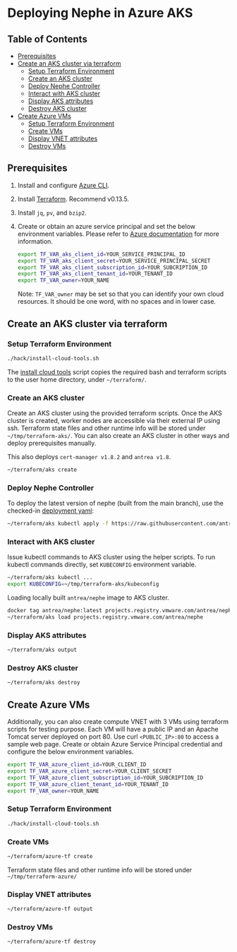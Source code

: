 # Deploying Nephe in Azure AKS

## Table of Contents

<!-- toc -->
- [Prerequisites](#prerequisites)
- [Create an AKS cluster via terraform](#create-an-aks-cluster-via-terraform)
  - [Setup Terraform Environment](#setup-terraform-environment)
  - [Create an AKS cluster](#create-an-aks-cluster)
  - [Deploy Nephe Controller](#deploy-nephe-controller)
  - [Interact with AKS cluster](#interact-with-aks-cluster)
  - [Display AKS attributes](#display-aks-attributes)
  - [Destroy AKS cluster](#destroy-aks-cluster)
- [Create Azure VMs](#create-azure-vms)
  - [Setup Terraform Environment](#setup-terraform-environment-1)
  - [Create VMs](#create-vms)
  - [Display VNET attributes](#display-vnet-attributes)
  - [Destroy VMs](#destroy-vms)
<!-- /toc -->

## Prerequisites

1. Install and configure [Azure CLI](https://docs.microsoft.com/en-us/cli/azure/install-azure-cli?view=azure-cli-latest).
2. Install [Terraform](https://learn.hashicorp.com/terraform/getting-started/install.html). Recommend v0.13.5.
3. Install `jq`, `pv`, and `bzip2`.
4. Create or obtain an azure service principal and set the below environment
   variables. Please refer to [Azure documentation](https://docs.microsoft.com/en-us/azure/active-directory/develop/howto-create-service-principal-portal#create-an-azure-active-directory-application)
   for more information.

   ```bash
   export TF_VAR_aks_client_id=YOUR_SERVICE_PRINCIPAL_ID
   export TF_VAR_aks_client_secret=YOUR_SERVICE_PRINCIPAL_SECRET
   export TF_VAR_aks_client_subscription_id=YOUR_SUBCRIPTION_ID
   export TF_VAR_aks_client_tenant_id=YOUR_TENANT_ID
   export TF_VAR_owner=YOUR_NAME
   ```

   Note: `TF_VAR_owner` may be set so that you can identify your own cloud resources.
   It should be one word, with no spaces and in lower case.

## Create an AKS cluster via terraform

### Setup Terraform Environment

```bash
./hack/install-cloud-tools.sh
```

The [install cloud tools](../hack/install-cloud-tools.sh) script copies the
required bash and terraform scripts to the user home directory, under
`~/terraform/`.

### Create an AKS cluster

Create an AKS cluster using the provided terraform scripts. Once the AKS cluster
is created, worker nodes are accessible via their external IP using ssh.
Terraform state files and other runtime info will be stored under
`~/tmp/terraform-aks/`. You can also create an AKS cluster in other ways and
deploy prerequisites manually.

This also deploys `cert-manager v1.8.2` and `antrea v1.8`.

```bash
~/terraform/aks create
```

### Deploy Nephe Controller

To deploy the latest version of nephe (built from the main branch), use the
checked-in [deployment yaml](../config/nephe.yml):

```bash
~/terraform/aks kubectl apply -f https://raw.githubusercontent.com/antrea-io/nephe/main/config/nephe.yml
```

### Interact with AKS cluster

Issue kubectl commands to AKS cluster using the helper scripts. To run kubectl
commands directly, set `KUBECONFIG` environment variable.

```bash
~/terraform/aks kubectl ...
export KUBECONFIG=~/tmp/terraform-aks/kubeconfig
```

Loading locally built `antrea/nephe` image to AKS cluster.

```bash
docker tag antrea/nephe:latest projects.registry.vmware.com/antrea/nephe:latest
~/terraform/aks load projects.registry.vmware.com/antrea/nephe
```

### Display AKS attributes

```bash
~/terraform/aks output
```

### Destroy AKS cluster

```bash
~/terraform/aks destroy
```

## Create Azure VMs

Additionally, you can also create compute VNET with 3 VMs using terraform
scripts for testing purpose. Each VM will have a public IP and an Apache Tomcat
server deployed on port 80. Use curl `<PUBLIC_IP>:80` to access a sample web
page. Create or obtain Azure Service Principal credential and configure the
below environment variables.

```bash
export TF_VAR_azure_client_id=YOUR_CLIENT_ID
export TF_VAR_azure_client_secret=YOUR_CLIENT_SECRET
export TF_VAR_azure_client_subscription_id=YOUR_SUBCRIPTION_ID
export TF_VAR_azure_client_tenant_id=YOUR_TENANT_ID
export TF_VAR_owner=YOUR_NAME
```

### Setup Terraform Environment

```bash
./hack/install-cloud-tools.sh
```

### Create VMs

```bash
~/terraform/azure-tf create
```

Terraform state files and other runtime info will be stored under
`~/tmp/terraform-azure/`

### Display VNET attributes

```bash
~/terraform/azure-tf output
```

### Destroy VMs

```bash
~/terraform/azure-tf destroy
```
